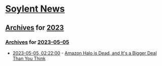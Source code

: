 # [Soylent News](../../../README.md)

## [Archives](../../index.md) for [2023](../index.md)

### [Archives](../../index.md) for [2023-05-05](index.md)

* [2023-05-05, 02:22:00](https://soylentnews.org/article.pl?sid=23/05/04/1121244&from=rss) - [Amazon Halo is Dead, and It's a Bigger Deal Than You Think](https://soylentnews.org/article.pl?sid=23/05/04/1121244&from=rss)
